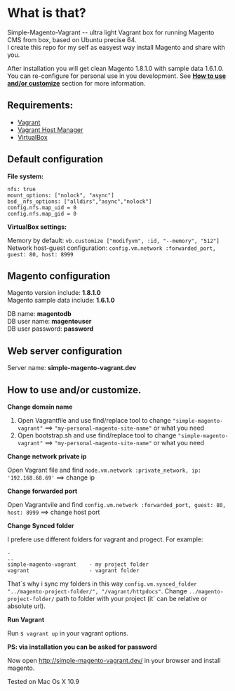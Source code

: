 # What is that? #
Simple-Magento-Vagrant -- ultra light Vagrant box for running Magento CMS from box, based on Ubuntu precise 64.  
I create this repo for my self as easyest way install Magento and share with you.

After installation you will get clean Magento 1.8.1.0 with sample data 1.6.1.0.  
You can re-configure for personal use in you development. See __[How to use and/or customize](https://github.com/klierik/simple-magento-vagrant/blob/master/README.md#how-to-use-andor-customize)__ section for more information.

## Requirements: ##
+ [Vagrant](http://www.vagrantup.com/downloads.html)
+ [Vagrant Host Manager](https://github.com/smdahlen/vagrant-hostmanager)
+ [VirtualBox](https://www.virtualbox.org/wiki/Downloads)

## Default configuration ##

__File system:__
```
nfs: true
mount_options: ["nolock", "async"]
bsd__nfs_options: ["alldirs","async","nolock"]
config.nfs.map_uid = 0
config.nfs.map_gid = 0
```

__VirtualBox settings:__

Memory by default: `vb.customize ["modifyvm", :id, "--memory", "512"]`  
Network host-guest configuration: `config.vm.network :forwarded_port, guest: 80, host: 8999`

## Magento configuration ##
Magento version include: __1.8.1.0__  
Magento sample data include: __1.6.1.0__

DB name: __magentodb__  
DB user name: __magentouser__  
DB user password: __password__  

## Web server configuration ##

Server name: __simple-magento-vagrant.dev__

## How to use and/or customize. ##
__Change domain name__

1. Open Vagrantfile and use find/replace tool to change `"simple-magento-vagrant"` ==> `"my-personal-magento-site-name"` or what you need
2. Open bootstrap.sh and use find/replace tool to change `"simple-magento-vagrant"` ==> `"my-personal-magento-site-name"` or what you need

__Change network private ip__

Open Vagrant file and find `node.vm.network :private_network, ip: '192.168.68.69'` ==> change ip

__Change forwarded port__

Open Vagrantvile and find `config.vm.network :forwarded_port, guest: 80, host: 8999` ==> change host port

__Change Synced folder__

I prefere use different folders for vagrant and progect. For example:

```
.
..
simple-magento-vagrant    - my project folder
vagrant                   - vagrant folder
```
That\`s why i sync my folders in this way `config.vm.synced_folder "../magento-project-folder/", "/vagrant/httpdocs"`. Change `../magento-project-folder/` path to folder with your project (it\` can be relative or absolute url).

__Run Vagrant__

Run `$ vagrant up` in your vagrant options.

__PS: via installation you can be asked for password__

Now open http://simple-magento-vagrant.dev/ in your browser and install magento.

Tested on Mac Os X 10.9
